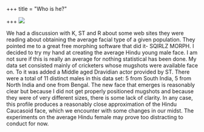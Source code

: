 +++
title = "Who is he?"

+++
[![](https://i1.wp.com/photos1.blogger.com/blogger/2010/410/320/hybrid_indian.jpg)](http://photos1.blogger.com/blogger/2010/410/1600/hybrid_indian.jpg)

We had a discussion with K, ST and R about some web sites they were
reading about obtaining the average facial type of a given population.
They pointed me to a great free morphing software that did it- SQIRLZ
MORPH. I decided to try my hand at creating the average Hindu young male
face. I am not sure if this is really an average for nothing statistical
has been done. My data set consisted mainly of cricketers whose mugshots
were available face on. To it was added a Middle aged Dravidian actor
provided by ST. There were a total of 11 distinct males in this data
set: 5 from South India, 5 from North India and one from Bengal. The new
face that emerges is reasonably clear but because I did not get properly
positioned mugshots and because they were of very different sizes, there
is some lack of clarity. In any case, this profile produces a reasonably
close approximation of the Hindu Caucasoid face, which we encounter with
some changes in our midst. The experiments on the average Hindu female
may prove too distracting to conduct for now.

